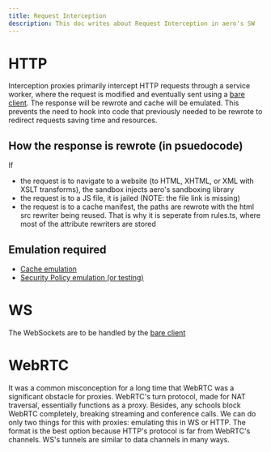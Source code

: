 ```yaml
---
title: Request Interception
description: This doc writes about Request Interception in aero's SW
---
```


# HTTP

Interception proxies primarily intercept HTTP requests through a service worker, where the request is modified and eventually sent using a [bare client](https://github.com/tomphttp/bare-client). The response will be rewrote and cache will be emulated. This prevents the need to hook into code that previously needed to be rewrote to redirect requests saving time and resources.

## How the response is rewrote (in psuedocode)

If

- the request is to navigate to a website (to HTML, XHTML, or XML with XSLT transforms), the sandbox injects aero's sandboxing library
- the request is to a JS file, it is jailed (NOTE: the file link is missing)
- the request is to a cache manifest, the paths are rewrote with the html src rewriter being reused. That is why it is seperate from rules.ts, where most of the attribute rewriters are stored

## Emulation required

- [Cache emulation](./Cache%20Emulation.md)
- [Security Policy emulation (or testing)](./Security%20Policies.md#)

# WS

The WebSockets are to be handled by the [bare client](https://github.com/MercuryWorkshop/bare-mux)

# WebRTC

It was a common misconception for a long time that WebRTC was a significant obstacle for proxies. WebRTC's turn protocol, made for NAT traversal, essentially functions as a proxy. Besides, any schools block WebRTC completely, breaking streaming and conference calls. We can do only two things for this with proxies: emulating this in WS or HTTP. The format is the best option because HTTP's protocol is far from WebRTC's channels. WS's tunnels are similar to data channels in many ways.
